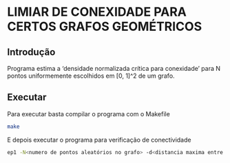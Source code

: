 # LIMIAR DE CONEXIDADE PARA CERTOS GRAFOS GEOMÉTRICOS

## Introdução ##
Programa estima a ‘densidade normalizada crı́tica para conexidade’ para N pontos uniformemente escolhidos em [0, 1]^2 de um grafo.

## Executar ##
Para executar basta compilar o programa com o Makefile
```sh
make
```
E depois executar o programa para verificação de conectividade 
  ```sh
  ep1 -N<numero de pontos aleatórios no grafo> -d<distancia maxima entre pontos>
  ```
  ```
